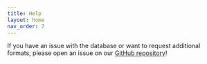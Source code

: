 ```yaml
---
title: Help
layout: home
nav_order: 7
---
```


If you have an issue with the database or want to request additional formats, please open an issue on our [GitHub repository](https://github.com/rpoCdb/rpoCdatabase)!